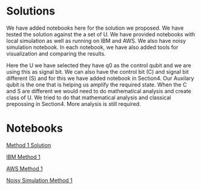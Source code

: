 # Solutions

We have added notebooks here for the solution we proposed. We have tested the solution against the a set of U. We have provided notebooks with local simulation as well as running on IBM and AWS. We also have noisy simulation notebook. In each notebook, we have also added tools for visualization and comparing the results.

Here the U we have selected they have q0 as the control qubit and we are using this as signal bit.
We can also have the control bit (C) and signal bit different (S) and for this we have added notebook in Section4. Our Auxilary qubit is the one that is helping us amplify the required state. When the C and S are different we would need to do mathematical analysis and create class of U. We tried to do that mathematical analysis and classical prepossing in Section4. More analysis is still required.


# Notebooks
[Method 1 Solution](Quantum_Evolution_with_Measurement_and_Reset_Method-1%20.ipynb)

[IBM Method 1](Quantum_Evolution_with_Measurement_and_Reset_[IBM]_Method_1.ipynb)

[AWS Method 1](QunatumEvolution_AWS.ipynb)

[Noisy Simulation Method 1](Quantum_Evolution_with_Measurement_and_Reset_[Noise]_Method_1.ipynb)

